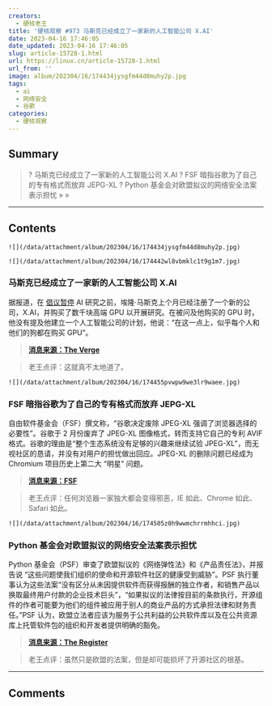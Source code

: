 ```yaml
---
creators:
  - 硬核老王
title: '硬核观察 #973 马斯克已经成立了一家新的人工智能公司 X.AI'
date: 2023-04-16 17:46:05
date_updated: 2023-04-16 17:46:05
slug: article-15728-1.html
url: https://linux.cn/article-15728-1.html
url_from: ''
image: album/202304/16/174434jysgfm44d8muhy2p.jpg
tags:
  - ai
  - 网络安全
  - 谷歌
categories:
  - 硬核观察
---
```


## Summary

> ? 马斯克已经成立了一家新的人工智能公司 X.AI
> ? FSF 暗指谷歌为了自己的专有格式而放弃 JEPG-XL
> ? Python 基金会对欧盟拟议的网络安全法案表示担忧
> » 
> »

***

<!-- more -->

## Contents

`![](/data/attachment/album/202304/16/174434jysgfm44d8muhy2p.jpg)`

`![](/data/attachment/album/202304/16/174442wl8vbmklc1t9g1m7.jpg)`

### 马斯克已经成立了一家新的人工智能公司 X.AI

据报道，在 [倡议暂停](https://linux.cn/article-15673-1.html) AI 研究之前，埃隆·马斯克上个月已经注册了一个新的公司，X.AI，并购买了数千块高端 GPU 以开展研究。在被问及他购买的 GPU 时，他没有提及他建立一个人工智能公司的计划，他说：“在这一点上，似乎每个人和他们的狗都在购买 GPU”。

> 
> **[消息来源：The Verge](https://www.theverge.com/2023/4/14/23684005/elon-musk-new-ai-company-x)**
> 
> 
> 

> 
> 老王点评：这就真不太地道了。
> 
> 
> 

`![](/data/attachment/album/202304/16/174455pvwpw9we3lr9waee.jpg)`

### FSF 暗指谷歌为了自己的专有格式而放弃 JEPG-XL

自由软件基金会（FSF）撰文称，“谷歌决定废除 JPEG-XL 强调了浏览器选择的必要性”。谷歌于 2 月份废弃了 JPEG-XL 图像格式，转而支持它自己的专利 AVIF 格式。谷歌的理由是“整个生态系统没有足够的兴趣来继续试验 JPEG-XL”，而无视社区的恳请，并没有对用户的担忧做出回应。JPEG-XL 的删除问题已经成为 Chromium 项目历史上第二大 “明星” 问题。

> 
> **[消息来源：FSF](https://www.fsf.org/blogs/community/googles-decision-to-deprecate-jpeg-xl-emphasizes-the-need-for-browser-choice-and-free-formats)**
> 
> 
> 

> 
> 老王点评：任何浏览器一家独大都会变得邪恶，IE 如此、Chrome 如此、Safari 如此。
> 
> 
> 

`![](/data/attachment/album/202304/16/174505z0h9wwmchrrmhhci.jpg)`

### Python 基金会对欧盟拟议的网络安全法案表示担忧

Python 基金会（PSF）审查了欧盟拟议的《网络弹性法》和《产品责任法》，并报告说 “这些问题使我们组织的使命和开源软件社区的健康受到威胁”。PSF 执行董事认为这些法案“没有区分从未因提供软件而获得报酬的独立作者，和销售产品以换取最终用户付款的企业技术巨头”，“如果拟议的法律按目前的条款执行，开源组件的作者可能要为他们的组件被应用于别人的商业产品的方式承担法律和财务责任。”PSF 认为，欧盟立法者应该为服务于公共利益的公共软件库以及在公共资源库上托管软件包的组织和开发者提供明确的豁免。

> 
> **[消息来源：The Register](https://www.theregister.com/2023/04/12/python_management_eu/)**
> 
> 
> 

> 
> 老王点评：虽然只是欧盟的法案，但是却可能损坏了开源社区的根基。
> 
> 
>

***

## Comments

